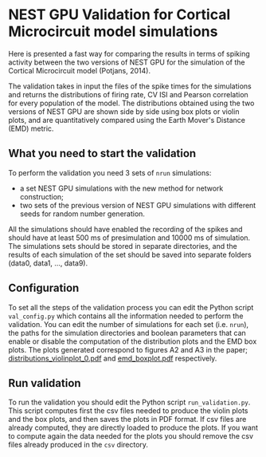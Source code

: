 # NEST GPU Validation for Cortical Microcircuit model simulations

Here is presented a fast way for comparing the results in terms of spiking activity between the two versions of NEST GPU for the simulation of the Cortical Microcircuit model (Potjans, 2014). 

The validation takes in input the files of the spike times for the simulations and returns the distributions of firing rate, CV ISI and Pearson correlation for every population of the model. The distributions obtained using the two versions of NEST GPU are shown side by side using box plots or violin plots, and are quantitatively compared using the Earth Mover's Distance (EMD) metric.

## What you need to start the validation

To perform the validation you need 3 sets of ``nrun`` simulations:
- a set NEST GPU simulations with the new method for network construction;
- two sets of the previous version of NEST GPU simulations with different seeds for random number generation.

All the simulations should have enabled the recording of the spikes and should have at least 500 ms of presimulation and 10000 ms of simulation. The simulations sets should be stored in separate directories, and the results of each simulation of the set should be saved into separate folders (data0, data1, ..., data9).

## Configuration

To set all the steps of the validation process you can edit the Python script ``val_config.py`` which contains all the information needed to perform the validation. You can edit the number of simulations for each set (i.e. ``nrun``), the paths for the simulation directories and boolean parameters that can enable or disable the computation of the distribution plots and the EMD box plots.
The plots generated correspond to figures A2 and A3 in the paper; [distributions_violinplot_0.pdf](distributions_violinplot_0.pdf) and [emd_boxplot.pdf](emd_boxplot.pdf) respectively.

## Run validation

To run the validation you should edit the Python script ``run_validation.py``. This script computes first the csv files needed to produce the violin plots and the box plots, and then saves the plots in PDF format. If csv files are already computed, they are directly loaded to produce the plots. If you want to compute again the data needed for the plots you should remove the csv files already produced in the ``csv`` directory.
